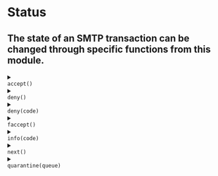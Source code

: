 # Status
## The state of an SMTP transaction can be changed through specific functions from this module.
<details>
<summary>
<code>
accept()
</code>
</summary>
<br/>
<div style='padding: 10px; border-radius: 5px; border-style: solid; border-color: white'>
 Tell the rule engine to accept the incoming transaction for the current stage.
 This means that all rules following the one `accept` is called in the current stage
 will be ignored.

 # Effective smtp stage

 all of them.

 # Example
 ```js
 #{
     connect: [
         // "ignored checks" will be ignored because the previous rule returned accept.
         rule "accept" || accept(),
         action "ignore checks" || print("this will be ignored because the previous rule used accept()."),
     ],

     mail: [
         // rule evaluation is resumed in the next stage.
         rule "resume rules" || print("evaluation resumed!");
     ]
 }
 ```

 

</div>
<br/>
</details>
<details>
<summary>
<code>
deny()
</code>
</summary>
<br/>
<div style='padding: 10px; border-radius: 5px; border-style: solid; border-color: white'>
 Stop rules evaluation and/or send an error code to the client.
 The code sent is `554 - permanent problems with the remote server`.

 # Effective smtp stage

 all of them.

 # Example
 ```js
 #{
     rcpt: [
         rule "check for satan" || {
            // The client is denied if a recipient's domain matches satan.org,
            // this is a blacklist, sort-of.
            if ctx().rcpt.domain == "satan.org" {
                deny()
            } else {
                next()
            }
        },
     ],
 }
 ```

 

</div>
<br/>
</details>
<details>
<summary>
<code>
deny(code)
</code>
</summary>
<br/>
<div style='padding: 10px; border-radius: 5px; border-style: solid; border-color: white'>
 Stop rules evaluation and/or send a custom code to the client.

 # Effective smtp stage

 all of them.

 # Example
 ```js
 #{
     rcpt: [
         rule "check for satan" || {
            // a custom error code can be used with `deny`.
            object error_code code = #{ code: 550, enhanced: "", text: "satan.org is not welcome here." };

            // The client is denied if a recipient's domain matches satan.org,
            // this is a blacklist, sort-of.
            if ctx().rcpt.domain == "satan.org" {
                deny(error_code)
            } else {
                next()
            }
        },
     ],
 }
 ```

 

</div>
<br/>
</details>
<details>
<summary>
<code>
faccept()
</code>
</summary>
<br/>
<div style='padding: 10px; border-radius: 5px; border-style: solid; border-color: white'>
 Tell the rule engine to force accept the incoming transaction.
 This means that all rules following the one `faccept` is called
 will be ignored.

 Use this return status when you are sure that
 the incoming client can be trusted.

 # Effective smtp stage

 all of them.

 # Example
 ```js
 #{
     connect: [
         // Here we imagine that "192.168.1.10" is a trusted source, so we can force accept
         // any other rules that don't need to be run.
         rule "check for trusted source" || if client_ip() == "192.168.1.10" { faccept() } else { next() },
     ],

     // The following rules will not be evaluated if `client_ip() == "192.168.1.10"` is true.
     mail: [
         rule "another rule" || {
             // ... doing stuff
         }
     ],
 }

 
 ```

</div>
<br/>
</details>
<details>
<summary>
<code>
info(code)
</code>
</summary>
<br/>
<div style='padding: 10px; border-radius: 5px; border-style: solid; border-color: white'>
 Ask the client to retry to send the current command by sending an information code.

 # Effective smtp stage

 all of them.

 # Example
 ```js
 #{
     connect: [
         rule "please retry" || {
            object info_code code = #{ code: 451, enhanced: "", text: "failed to understand you request, please retry." };
            info(info_code)
        },
     ],
 }
 ```

 

</div>
<br/>
</details>
<details>
<summary>
<code>
next()
</code>
</summary>
<br/>
<div style='padding: 10px; border-radius: 5px; border-style: solid; border-color: white'>
 Tell the rule engine that a rule succeeded.

 # Effective smtp stage

 all of them.

 # Example
 ```js
 #{
     connect: [
         // once "go to the next rule" is evaluated, the rule engine execute "another rule".
         rule "go to the next rule" || next(),
         action "another rule" || print("checking stuff ..."),
     ],
 }
 ```

 

</div>
<br/>
</details>
<details>
<summary>
<code>
quarantine(queue)
</code>
</summary>
<br/>
<div style='padding: 10px; border-radius: 5px; border-style: solid; border-color: white'>
 Skip all rules until the email is received and place the email in a
 quarantine queue.

 # Args

 * `queue` - the relative path to the queue where the email will be quarantined. This path will be concatenated to the [app.dirpath] field in your `vsmtp.toml`.

 # Effective smtp stage

 all of them.

 # Example
 ```js
 import "services" as svc;

 #{
     postq: [
           delegate svc::clamsmtpd "check email for virus" || {
               // the email is placed in quarantined if a virus is detected by
               // a service.
               if has_header("X-Virus-Infected") {
                 quarantine("virus_queue")
               } else {
                 next()
               }
           }
     ],
 }
 ```

 

</div>
<br/>
</details>